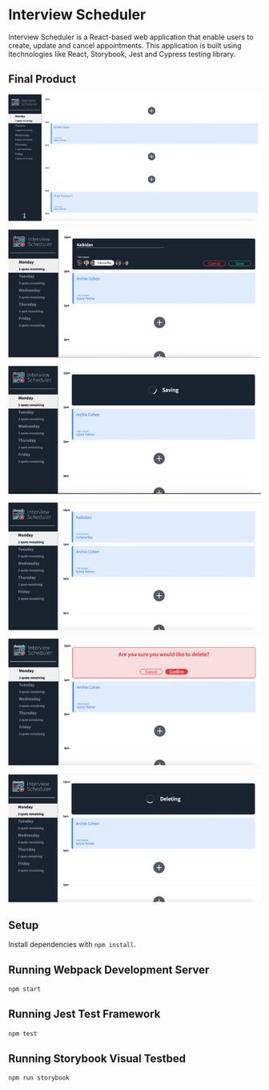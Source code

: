 # Interview Scheduler

Interview Scheduler is a React-based web application that enable users to create, update and cancel appointments.
This application is built using ltechnologies like React, Storybook, Jest and Cypress testing library.

## Final Product

!["Display Appointments"](https://github.com/KalkidanTaye/scheduler/blob/master/docs/display-appointments.png)

!["Create Appointments"](https://github.com/KalkidanTaye/scheduler/blob/master/docs/create-appointent.png)

!["Saving Appointments"](https://github.com/KalkidanTaye/scheduler/blob/master/docs/saving-appointment.png)

!["Display New Appointment"](https://github.com/KalkidanTaye/scheduler/blob/master/docs/display-new-appointment.png)

!["Delete Appointments"](https://github.com/KalkidanTaye/scheduler/blob/master/docs/delete-appointment.png)

!["Deleting Appointments"](https://github.com/KalkidanTaye/scheduler/blob/master/docs/deleting-appointment.png)

## Setup

Install dependencies with `npm install`.

## Running Webpack Development Server

```sh
npm start
```

## Running Jest Test Framework

```sh
npm test
```

## Running Storybook Visual Testbed

```sh
npm run storybook
```
